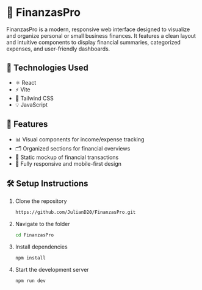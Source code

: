 # 💼 FinanzasPro

FinanzasPro is a modern, responsive web interface designed to visualize and organize personal or small business finances. It features a clean layout and intuitive components to display financial summaries, categorized expenses, and user-friendly dashboards.

## 🚀 Technologies Used
- ⚛️ React
- ⚡ Vite
- 🎨 Tailwind CSS
- 💡 JavaScript

## 🎯 Features
- 📊 Visual components for income/expense tracking
- 🗂️ Organized sections for financial overviews
- 🧾 Static mockup of financial transactions
- 📱 Fully responsive and mobile-first design

## 🛠️ Setup Instructions
1. Clone the repository  
   ```bash
   https://github.com/JulianD20/FinanzasPro.git

2. Navigate to the folder
   ```bash
   cd FinanzasPro

3. Install dependencies
    ```bash
   npm install

4. Start the development server
   ```bash
   npm run dev


